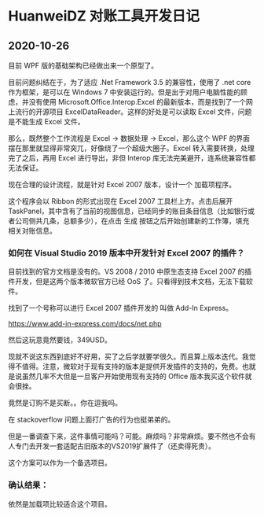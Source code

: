 # HuanweiDZ 对账工具开发日记

## 2020-10-26

目前 WPF 版的基础架构已经做出来一个原型了。

目前问题纠结在于，为了适应 .Net Framework 3.5 的兼容性，使用了 .net core 作为框架，是可以在 Windows 7 中安装运行的。但是出于对用户电脑性能的顾虑，并没有使用 Microsoft.Office.Interop.Excel 的最新版本，而是找到了一个网上流行的开源项目 ExcelDataReader。这样的好处是可以读取 Excel 文件，问题是不能生成 Excel 文件。

那么，既然整个工作流程是 Excel → 数据处理 → Excel，那么这个 WPF 的界面摆在那里就显得非常突兀，好像绕了一个超级大圈子。Excel 转入需要转换，处理完了之后，再用 Excel 进行导出，非但 Interop 库无法完美避开，连系统兼容性都无法保证。

现在合理的设计流程，就是针对 Excel 2007 版本，设计一个 加载项程序。

这个程序会以 Ribbon 的形式出现在 Excel 2007 工具栏上方。点击后展开 TaskPanel，其中含有了当前的视图信息，已经同步的账目条目信息（比如银行或者公司侧共几条，总额多少），在点击 生成 按钮之后开始创建新的工作簿，填充相关对账信息。



### 如何在 Visual Studio 2019 版本中开发针对 Excel 2007 的插件？

目前找到的官方文档是没有的。VS 2008 / 2010 中原生态支持 Excel 2007 的插件开发，但是这两个版本微软官方已经 OoS 了。只看得到技术文档，无法下载软件。

找到了一个号称可以进行 Excel 2007 插件开发的 叫做 Add-In Express。

https://www.add-in-express.com/docs/net.php

然后这玩意竟然要钱，349USD。

现就不说这东西到底好不好用，买了之后学就要学很久。而且算上版本迭代。我觉得不值得。注意，微软对于现有支持的版本是提供开发插件的支持的，免费。也就是说虽然几率不大但是一旦客户开始使用现有支持的 Office 版本我买这个软件就会很挫。

竟然是订购不是买断。。你在逗我吗。

在 stackoverflow 问题上面打广告的行为也挺弟弟的。

但是一番调查下来，这件事情可能吗？可能。麻烦吗？非常麻烦。要不然也不会有人专门去开发一套适配古旧版本的VS2019扩展件了（还卖得死贵）。

这个方案可以作为一个备选项目。

### 确认结果：

依然是加载项比较适合这个项目。





